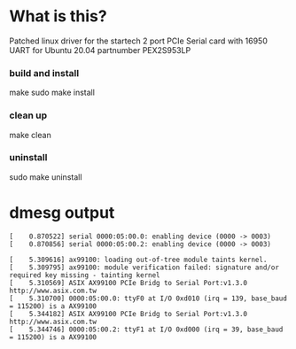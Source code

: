 # What is this?
Patched linux driver for the startech 2 port PCIe Serial card with 16950 UART for Ubuntu 20.04
partnumber PEX2S953LP

### build and install
make
sudo make install

### clean up
make clean

### uninstall
sudo make uninstall

# dmesg output
```
[    0.870522] serial 0000:05:00.0: enabling device (0000 -> 0003)
[    0.870856] serial 0000:05:00.2: enabling device (0000 -> 0003)
```
```
[    5.309616] ax99100: loading out-of-tree module taints kernel.
[    5.309795] ax99100: module verification failed: signature and/or required key missing - tainting kernel
[    5.310569] ASIX AX99100 PCIe Bridg to Serial Port:v1.3.0    http://www.asix.com.tw
[    5.310700] 0000:05:00.0: ttyF0 at I/O 0xd010 (irq = 139, base_baud = 115200) is a AX99100
[    5.344182] ASIX AX99100 PCIe Bridg to Serial Port:v1.3.0    http://www.asix.com.tw
[    5.344746] 0000:05:00.2: ttyF1 at I/O 0xd000 (irq = 39, base_baud = 115200) is a AX99100
```
